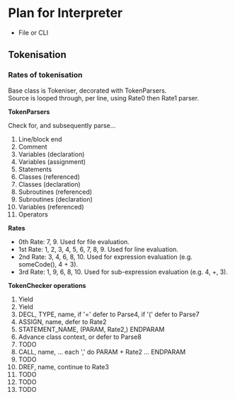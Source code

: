 # Plan for Interpreter

* File or CLI

## Tokenisation

### Rates of tokenisation

Base class is Tokeniser, decorated with TokenParsers.  
Source is looped through, per line, using Rate0 then Rate1 parser.

**TokenParsers**

Check for, and subsequently parse...

1. Line/block end
2. Comment
3. Variables (declaration)
4. Variables (assignment)
5. Statements
6. Classes (referenced)
7. Classes (declaration)
8. Subroutines (referenced)
9. Subroutines (declaration)
10. Variables (referenced)
11. Operators

**Rates**

* 0th Rate: 7, 9. Used for file evaluation.
* 1st Rate: 1, 2, 3, 4, 5, 6, 7, 8, 9. Used for line evaluation.
* 2nd Rate: 3, 4, 6, 8, 10. Used for expression evaluation (e.g. someCode(), 4 + 3).
* 3rd Rate: 1, 9, 6, 8, 10. Used for sub-expression evaluation (e.g. 4, +, 3).

**TokenChecker operations**

1. Yield
2. Yield
3. DECL, TYPE, name, if '=' defer to Parse4, if '(' defer to Parse7
4. ASSIGN, name, defer to Rate2
5. STATEMENT_NAME, (PARAM, Rate2,) ENDPARAM
6. Advance class context, or defer to Parse8
7. TODO
8. CALL, name, ... each ',' do PARAM + Rate2 ... ENDPARAM
9. TODO
10. DREF, name, continue to Rate3
11. TODO
12. TODO
13. TODO